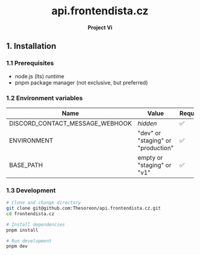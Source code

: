 <div align="center">
    <h1>api.frontendista.cz</h1>
    <strong>Project Vi</strong>
</div>

<!-- <p align="center">
  <a aria-label="Vercel logo" href="https://vercel.com">
    <img src="https://img.shields.io/badge/MADE%20BY%20Vercel-000000.svg?style=for-the-badge&logo=Vercel&labelColor=000">
  </a>
</p>
<p align="center">
  <a href="https://github.com/Thesoreon/frontendista.cz/actions/workflows/build_lint_test_staging.yml">
    <img src="https://github.com/thesoreon/frontendista.cz/actions/workflows/build_lint_test_staging.yml/badge.svg" />
  </a>
  <a href="https://github.com/Thesoreon/frontendista.cz/actions/workflows/build_lint_test_production.yml">
    <img src="https://github.com/Thesoreon/frontendista.cz/actions/workflows/build_lint_test_production.yml/badge.svg" />
  </a>
</p> -->

## 1. Installation

### 1.1 Prerequisites

- node.js (lts) runtime
- pnpm package manager (not exclusive, but preferred)

### 1.2 Environment variables

| Name                            | Value                              | Required |
| ------------------------------- | ---------------------------------- | -------- |
| DISCORD_CONTACT_MESSAGE_WEBHOOK | _hidden_                           | ✅       |
| ENVIRONMENT                     | "dev" or "staging" or "production" | ✅       |
| BASE_PATH                       | empty or "staging" or "v1"         | ✅       |

### 1.3 Development

```sh
# Clone and change directory
git clone git@github.com:Thesoreon/api.frontendista.cz.git
cd frontendista.cz

# Install dependencies
pnpm install

# Run development
pnpm dev
```
